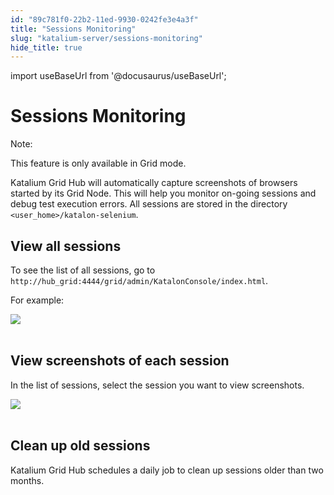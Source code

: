 ```yaml
---
id: "89c781f0-22b2-11ed-9930-0242fe3e4a3f"
title: "Sessions Monitoring"
slug: "katalium-server/sessions-monitoring"
hide_title: true
---
```

import useBaseUrl from '@docusaurus/useBaseUrl';

    

# <a id="id" class="anchor_top_offset"/><a id="ariaid-title1" class="anchor_top_offset"/>Sessions Monitoring

    
      
<div xmlns="http://www.w3.org/1999/xhtml" className="note note note_note"><span className="note__title">Note:</span> 
  <p className="p">This feature is only available in Grid mode.</p>
</div>
      
<p xmlns="http://www.w3.org/1999/xhtml" className="p">Katalium Grid Hub will automatically capture screenshots of   browsers started by its Grid Node. This will help you monitor   on-going sessions and debug test execution errors. All sessions are   stored in the directory   <code className="ph codeph">&lt;user_home&gt;/katalon-selenium</code>.</p> 
    
  
    

## <a id="id_1" class="anchor_top_offset"/>View all sessions

    
      
<p xmlns="http://www.w3.org/1999/xhtml" className="p">To see the list of all sessions, go to   <code className="ph codeph">http://hub_grid:4444/grid/admin/KatalonConsole/index.html</code>.</p> 
      
<p xmlns="http://www.w3.org/1999/xhtml" className="p">For example:</p> 
      
<p xmlns="http://www.w3.org/1999/xhtml" className="p">   <img className="image" src={useBaseUrl("https://github.com/katalon-studio/docs-images/raw/master/katalium-server/docs/view-session-details/1-view-session.png")} /><br /><br /> </p> 
    
  
    

## <a id="id_2" class="anchor_top_offset"/>View screenshots of each session

    
      
<p xmlns="http://www.w3.org/1999/xhtml" className="p">In the list of sessions, select the session you want to view   screenshots.</p> 
      
<p xmlns="http://www.w3.org/1999/xhtml" className="p">   <img className="image" src={useBaseUrl("https://github.com/katalon-studio/docs-images/raw/master/katalium-server/docs/view-session-details/2-session-details.png")} /><br /><br /> </p> 
    
  
    

## <a id="id_3" class="anchor_top_offset"/>Clean up old sessions

    
      
<p xmlns="http://www.w3.org/1999/xhtml" className="p">Katalium Grid Hub schedules a daily job to clean up sessions   older than two months.</p> 
    
  
